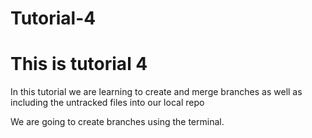# Tutorial-4

# This is tutorial 4

In this tutorial we are learning to create and merge branches as well as including the untracked files into our local repo

We are going to create branches using the terminal.